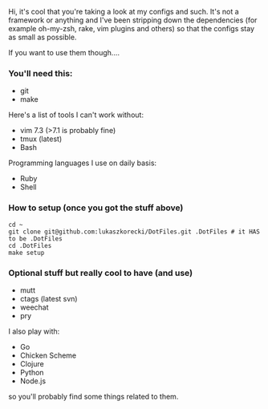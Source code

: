 Hi, it's cool that you're taking a look at my configs and such.
It's not a framework or anything and I've been stripping down the dependencies (for example oh-my-zsh, rake, vim plugins and others) so that the configs stay as small as possible.

If you want to use them though....

### You'll need this:

- git
- make

Here's a list of tools I can't work without:

- vim 7.3 (>7.1  is probably fine)
- tmux (latest)
- Bash

Programming languages I use on daily basis:

- Ruby
- Shell


### How to setup (once you got the stuff above)

    cd ~
    git clone git@github.com:lukaszkorecki/DotFiles.git .DotFiles # it HAS to be .DotFiles
    cd .DotFiles
    make setup

### Optional stuff but really cool to have (and use)

- mutt
- ctags (latest svn)
- weechat
- pry

I also play with:

- Go
- Chicken Scheme
- Clojure
- Python
- Node.js

so you'll probably find some things related to them.
